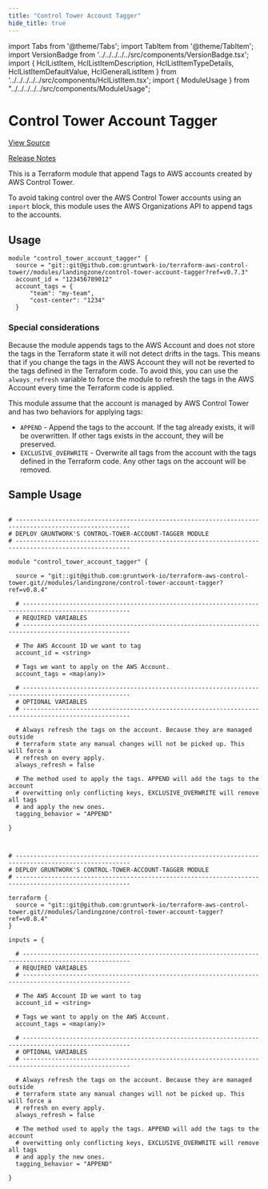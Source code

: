```yaml
---
title: "Control Tower Account Tagger"
hide_title: true
---
```


import Tabs from '@theme/Tabs';
import TabItem from '@theme/TabItem';
import VersionBadge from '../../../../../src/components/VersionBadge.tsx';
import { HclListItem, HclListItemDescription, HclListItemTypeDetails, HclListItemDefaultValue, HclGeneralListItem } from '../../../../../src/components/HclListItem.tsx';
import { ModuleUsage } from "../../../../../src/components/ModuleUsage";

<VersionBadge repoTitle="Control Tower" version="0.8.4" lastModifiedVersion="0.8.1"/>

# Control Tower Account Tagger

<a href="https://github.com/gruntwork-io/terraform-aws-control-tower/tree/v0.8.4/modules/landingzone/control-tower-account-tagger" className="link-button" title="View the source code for this module in GitHub.">View Source</a>

<a href="https://github.com/gruntwork-io/terraform-aws-control-tower/releases/tag/v0.8.1" className="link-button" title="Release notes for only versions which impacted this module.">Release Notes</a>

This is a Terraform module that append Tags to AWS accounts created by AWS Control Tower.

To avoid taking control over the AWS Control Tower accounts using an `import` block,
this module uses the AWS Organizations API to append tags to the accounts.

## Usage

```hcl
module "control_tower_account_tagger" {
  source = "git::git@github.com:gruntwork-io/terraform-aws-control-tower//modules/landingzone/control-tower-account-tagger?ref=v0.7.3"
  account_id = "123456789012"
  account_tags = {
      "team": "my-team",
      "cost-center": "1234"
  }
```

### Special considerations

Because the module appends tags to the AWS Account and does not store the tags in the Terraform state
it will not detect drifts in the tags. This means that if you change the tags in the AWS Account
they will not be reverted to the tags defined in the Terraform code. To avoid this, you can use the
`always_refresh` variable to force the module to refresh the tags in the AWS Account every time the
Terraform code is applied.

This module assume that the account is managed by AWS Control Tower and has two behaviors for applying tags:

*   `APPEND` - Append the tags to the account. If the tag already exists, it will be overwritten.
    If other tags exists in the account, they will be preserved.
*   `EXCLUSIVE_OVERWRITE` - Overwrite all tags from the account with the tags defined in the Terraform code.
    Any other tags on the account will be removed.

## Sample Usage

<Tabs>
<TabItem value="terraform" label="Terraform" default>

```hcl title="main.tf"

# ------------------------------------------------------------------------------------------------------
# DEPLOY GRUNTWORK'S CONTROL-TOWER-ACCOUNT-TAGGER MODULE
# ------------------------------------------------------------------------------------------------------

module "control_tower_account_tagger" {

  source = "git::git@github.com:gruntwork-io/terraform-aws-control-tower.git//modules/landingzone/control-tower-account-tagger?ref=v0.8.4"

  # ----------------------------------------------------------------------------------------------------
  # REQUIRED VARIABLES
  # ----------------------------------------------------------------------------------------------------

  # The AWS Account ID we want to tag
  account_id = <string>

  # Tags we want to apply on the AWS Account.
  account_tags = <map(any)>

  # ----------------------------------------------------------------------------------------------------
  # OPTIONAL VARIABLES
  # ----------------------------------------------------------------------------------------------------

  # Always refresh the tags on the account. Because they are managed outside
  # terraform state any manual changes will not be picked up. This will force a
  # refresh on every apply.
  always_refresh = false

  # The method used to apply the tags. APPEND will add the tags to the account
  # overwitting only conflicting keys, EXCLUSIVE_OVERWRITE will remove all tags
  # and apply the new ones.
  tagging_behavior = "APPEND"

}


```

</TabItem>
<TabItem value="terragrunt" label="Terragrunt" default>

```hcl title="terragrunt.hcl"

# ------------------------------------------------------------------------------------------------------
# DEPLOY GRUNTWORK'S CONTROL-TOWER-ACCOUNT-TAGGER MODULE
# ------------------------------------------------------------------------------------------------------

terraform {
  source = "git::git@github.com:gruntwork-io/terraform-aws-control-tower.git//modules/landingzone/control-tower-account-tagger?ref=v0.8.4"
}

inputs = {

  # ----------------------------------------------------------------------------------------------------
  # REQUIRED VARIABLES
  # ----------------------------------------------------------------------------------------------------

  # The AWS Account ID we want to tag
  account_id = <string>

  # Tags we want to apply on the AWS Account.
  account_tags = <map(any)>

  # ----------------------------------------------------------------------------------------------------
  # OPTIONAL VARIABLES
  # ----------------------------------------------------------------------------------------------------

  # Always refresh the tags on the account. Because they are managed outside
  # terraform state any manual changes will not be picked up. This will force a
  # refresh on every apply.
  always_refresh = false

  # The method used to apply the tags. APPEND will add the tags to the account
  # overwitting only conflicting keys, EXCLUSIVE_OVERWRITE will remove all tags
  # and apply the new ones.
  tagging_behavior = "APPEND"

}


```

</TabItem>
</Tabs>

<!-- ##DOCS-SOURCER-START
{
  "originalSources": [
    "https://github.com/gruntwork-io/terraform-aws-control-tower/tree/v0.8.4/modules/control-tower-account-tagger/readme.md",
    "https://github.com/gruntwork-io/terraform-aws-control-tower/tree/v0.8.4/modules/control-tower-account-tagger/variables.tf",
    "https://github.com/gruntwork-io/terraform-aws-control-tower/tree/v0.8.4/modules/control-tower-account-tagger/outputs.tf"
  ],
  "sourcePlugin": "module-catalog-api",
  "hash": "b9539eb21733609966f683511b7644b2"
}
##DOCS-SOURCER-END -->
